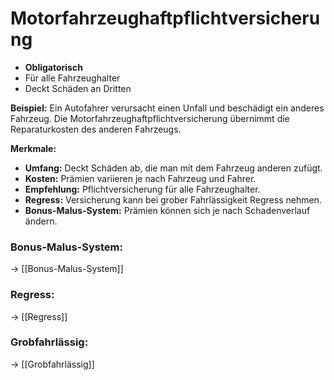 # Motorfahrzeughaftpflichtversicherung

- **Obligatorisch**
- Für alle Fahrzeughalter
- Deckt Schäden an Dritten

**Beispiel:**
Ein Autofahrer verursacht einen Unfall und beschädigt ein anderes Fahrzeug. Die Motorfahrzeughaftpflichtversicherung übernimmt die Reparaturkosten des anderen Fahrzeugs.

**Merkmale:**

- **Umfang:** Deckt Schäden ab, die man mit dem Fahrzeug anderen zufügt.
- **Kosten:** Prämien variieren je nach Fahrzeug und Fahrer.
- **Empfehlung:** Pflichtversicherung für alle Fahrzeughalter.
- **Regress:** Versicherung kann bei grober Fahrlässigkeit Regress nehmen.
- **Bonus-Malus-System:** Prämien können sich je nach Schadenverlauf ändern.

### Bonus-Malus-System:
-> [[Bonus-Malus-System]]

### Regress:
-> [[Regress]]

### Grobfahrlässig:
-> [[Grobfahrlässig]]